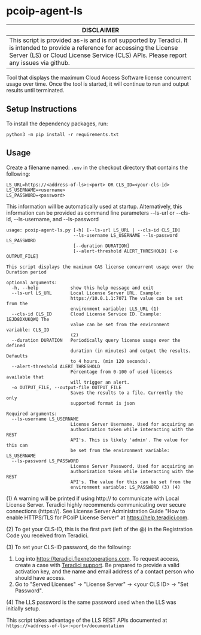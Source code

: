 # pcoip-agent-ls

| DISCLAIMER |
| --- |
| This script is provided as-is and is not supported by Teradici. It is intended to provide a reference for accessing the License Server (LS) or Cloud License Service (CLS) APIs. Please report any issues via github. |


Tool that displays the maximum Cloud Access Software license concurrent usage over time.
Once the tool is started, it will continue to run and output results until terminated.


## Setup Instructions

To install the dependency packages, run:

```
python3 -m pip install -r requirements.txt
```

## Usage

Create a filename named: ```.env``` in the checkout directory that contains the following:


```
LS_URL=https://<address-of-ls>:<port> OR CLS_ID=<your-cls-id>
LS_USERNAME=<username>
LS_PASSWORD=<password>
```

This information will be automatically used at startup. Alternatively, this
information can be provided as command line parameters --ls-url or --cls-id,
--ls-username, and --ls-password

```
usage: pcoip-agent-ls.py [-h] [--ls-url LS_URL | --cls-id CLS_ID]
                         --ls-username LS_USERNAME --ls-password LS_PASSWORD
                         [--duration DURATION]
                         [--alert-threshold ALERT_THRESHOLD] [-o OUTPUT_FILE]

This script displays the maximum CAS license concurrent usage over the
Duration period

optional arguments:
  -h, --help            show this help message and exit
  --ls-url LS_URL       Local License Server URL. Example:
                        https://10.0.1.1:7071 The value can be set from the
                        environment variable: LLS_URL (1)
  --cls-id CLS_ID       Cloud License Service ID. Example: 1EJD8DXUKQWQ The
                        value can be set from the environment variable: CLS_ID
                        (2)
  --duration DURATION   Periodically query license usage over the defined
                        duration (in minutes) and output the results. Defaults
                        to 4 hours. (min 120 seconds).
  --alert-threshold ALERT_THRESHOLD
                        Percentage from 0-100 of used licenses available that
                        will trigger an alert.
  -o OUTPUT_FILE, --output-file OUTPUT_FILE
                        Saves the results to a file. Currently the only
                        supported format is json

Required arguments:
  --ls-username LS_USERNAME
                        License Server Username. Used for acquiring an
                        authorization token while interacting with the REST
                        API's. This is likely 'admin'. The value for this can
                        be set from the environment variable: LS_USERNAME
  --ls-password LS_PASSWORD
                        License Server Password. Used for acquiring an
                        authorization token while interacting with the REST
                        API's. The value for this can be set from the
                        environment variable: LS_PASSWORD (3) (4)
```

(1) A warning will be printed if using http:// to communicate with Local License Server. Teradici
highly recommends communicating over secure connections (https://). See License Server
Administration Guide "How to enable HTTPS/TLS for PCoIP License Server" at
https://help.teradici.com.

(2) To get your CLS-ID, this is the first part (left of the @) in the Registration Code
you received from Teradici.

(3) To set your CLS-ID password, do the following:
1. Log into https://teradici.flexnetoperations.com. To request access, create a case with
[Teradici support](https://help.teradici.com/s/contactsupport). Be prepared to provide a valid
activation key, and the name and email address of a contact person who should have access.
2. Go to "Served Licenses" -> "License Server" -> \<your CLS ID\> -> "Set Password".

(4) The LLS password is the same password used when the LLS was initially setup.


This script takes advantage of the LLS REST APIs documented at
```https://<address-of-ls>:<port>/documentation```
